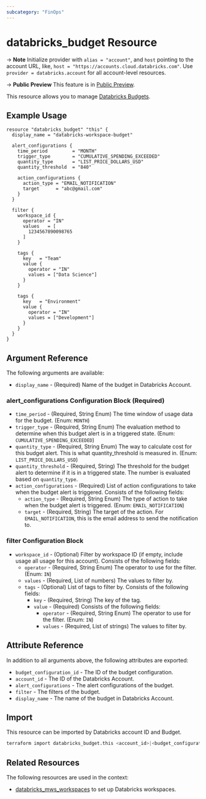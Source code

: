 ```yaml
---
subcategory: "FinOps"
---
```

# databricks_budget Resource

-> **Note** Initialize provider with `alias = "account"`, and `host` pointing to the account URL, like, `host = "https://accounts.cloud.databricks.com"`. Use `provider = databricks.account` for all account-level resources.

-> **Public Preview** This feature is in [Public Preview](https://docs.databricks.com/release-notes/release-types.html).

This resource allows you to manage [Databricks Budgets](https://docs.databricks.com/en/admin/account-settings/budgets.html).

## Example Usage

```hcl
resource "databricks_budget" "this" {
  display_name = "databricks-workspace-budget"

  alert_configurations {
    time_period         = "MONTH"
    trigger_type        = "CUMULATIVE_SPENDING_EXCEEDED"
    quantity_type       = "LIST_PRICE_DOLLARS_USD"
    quantity_threshold  = "840"

    action_configurations {
      action_type = "EMAIL_NOTIFICATION"
      target      = "abc@gmail.com"
    }
  }

  filter {
    workspace_id {
      operator = "IN"
      values   = [
        1234567890098765
      ]
    }
    
    tags {
      key   = "Team"
      value {
        operator = "IN"
        values = ["Data Science"]
      }
    }

    tags {
      key   = "Environment"
      value {
        operator = "IN"
        values = ["Development"]
      }
    }
  }
}
```

## Argument Reference

The following arguments are available:

* `display_name` - (Required) Name of the budget in Databricks Account.

### alert_configurations Configuration Block (Required)

* `time_period` - (Required, String Enum) The time window of usage data for the budget. (Enum: `MONTH`)
* `trigger_type` - (Required, String Enum) The evaluation method to determine when this budget alert is in a triggered state. (Enum: `CUMULATIVE_SPENDING_EXCEEDED`)
* `quantity_type` - (Required, String Enum) The way to calculate cost for this budget alert. This is what quantity_threshold is measured in. (Enum: `LIST_PRICE_DOLLARS_USD`)
* `quantity_threshold` - (Required, String) The threshold for the budget alert to determine if it is in a triggered state. The number is evaluated based on `quantity_type`.
* `action_configurations` - (Required) List of action configurations to take when the budget alert is triggered. Consists of the following fields:
    * `action_type` - (Required, String Enum) The type of action to take when the budget alert is triggered. (Enum: `EMAIL_NOTIFICATION`)
    * `target` - (Required, String) The target of the action. For `EMAIL_NOTIFICATION`, this is the email address to send the notification to.

### filter Configuration Block

* `workspace_id` - (Optional) Filter by workspace ID (if empty, include usage all usage for this account). Consists of the following fields:
    * `operator` - (Required, String Enum) The operator to use for the filter. (Enum: `IN`)
    * `values` - (Required, List of numbers) The values to filter by.
    * `tags` - (Optional) List of tags to filter by. Consists of the following fields:
      * `key` - (Required, String) The key of the tag.
      * `value` - (Required) Consists of the following fields:
          * `operator` - (Required, String Enum) The operator to use for the filter. (Enum: `IN`)
          * `values` - (Required, List of strings) The values to filter by.

## Attribute Reference

In addition to all arguments above, the following attributes are exported:

* `budget_configuration_id` - The ID of the budget configuration.
* `account_id` - The ID of the Databricks Account.
* `alert_configurations` - The alert configurations of the budget.
* `filter` - The filters of the budget.
* `display_name` - The name of the budget in Databricks Account.

## Import

This resource can be imported by Databricks account ID and Budget.

```sh
terraform import databricks_budget.this <account_id>|<budget_configuration_id>
```

## Related Resources

The following resources are used in the context:

* [databricks_mws_workspaces](mws_workspaces.md) to set up Databricks workspaces.
